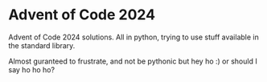 # Advent of Code 2024
Advent of Code 2024 solutions. All in python, trying to use stuff available in the standard library.

Almost guranteed to frustrate, and not be pythonic but hey ho :) or should I say ho ho ho?
